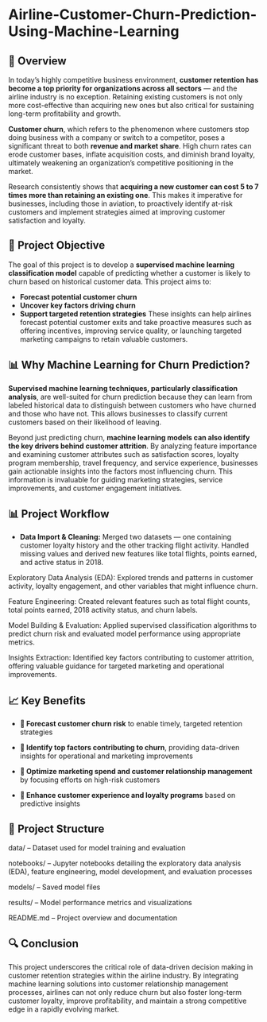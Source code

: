 # Airline-Customer-Churn-Prediction-Using-Machine-Learning
## 📌 Overview
In today’s highly competitive business environment, **customer retention has become a top priority for organizations across all sectors** — and the airline industry is no exception. Retaining existing customers is not only more cost-effective than acquiring new ones but also critical for sustaining long-term profitability and growth.

**Customer churn**, which refers to the phenomenon where customers stop doing business with a company or switch to a competitor, poses a significant threat to both **revenue and market share**. High churn rates can erode customer bases, inflate acquisition costs, and diminish brand loyalty, ultimately weakening an organization’s competitive positioning in the market.

Research consistently shows that **acquiring a new customer can cost 5 to 7 times more than retaining an existing one**. This makes it imperative for businesses, including those in aviation, to proactively identify at-risk customers and implement strategies aimed at improving customer satisfaction and loyalty.

## 🎯 Project Objective
The goal of this project is to develop a **supervised machine learning classification model** capable of predicting whether a customer is likely to churn based on historical customer data. This project aims to:
* **Forecast potential customer churn**
* **Uncover key factors driving churn**
* **Support targeted retention strategies**
These insights can help airlines forecast potential customer exits and take proactive measures such as offering incentives, improving service quality, or launching targeted marketing campaigns to retain valuable customers.

## 📊 Why Machine Learning for Churn Prediction?
**Supervised machine learning techniques, particularly classification analysis**, are well-suited for churn prediction because they can learn from labeled historical data to distinguish between customers who have churned and those who have not. This allows businesses to classify current customers based on their likelihood of leaving.

Beyond just predicting churn, **machine learning models can also identify the key drivers behind customer attrition**. By analyzing feature importance and examining customer attributes such as satisfaction scores, loyalty program membership, travel frequency, and service experience, businesses gain actionable insights into the factors most influencing churn. This information is invaluable for guiding marketing strategies, service improvements, and customer engagement initiatives.

## 📊 Project Workflow
* **Data Import & Cleaning:**
Merged two datasets — one containing customer loyalty history and the other tracking flight activity. Handled missing values and derived new features like total flights, points earned, and active status in 2018.

Exploratory Data Analysis (EDA):
Explored trends and patterns in customer activity, loyalty engagement, and other variables that might influence churn.

Feature Engineering:
Created relevant features such as total flight counts, total points earned, 2018 activity status, and churn labels.

Model Building & Evaluation:
Applied supervised classification algorithms to predict churn risk and evaluated model performance using appropriate metrics.

Insights Extraction:
Identified key factors contributing to customer attrition, offering valuable guidance for targeted marketing and operational improvements.

## 📈 Key Benefits
* **📌 Forecast customer churn risk** to enable timely, targeted retention strategies

* **📌 Identify top factors contributing to churn**, providing data-driven insights for operational and marketing improvements

* **📌 Optimize marketing spend and customer relationship management** by focusing efforts on high-risk customers

* **📌 Enhance customer experience and loyalty programs** based on predictive insights

## 📂 Project Structure
data/ – Dataset used for model training and evaluation

notebooks/ – Jupyter notebooks detailing the exploratory data analysis (EDA), feature engineering, model development, and evaluation processes

models/ – Saved model files

results/ – Model performance metrics and visualizations

README.md – Project overview and documentation

## 🔍 Conclusion
This project underscores the critical role of data-driven decision making in customer retention strategies within the airline industry. By integrating machine learning solutions into customer relationship management processes, airlines can not only reduce churn but also foster long-term customer loyalty, improve profitability, and maintain a strong competitive edge in a rapidly evolving market.
